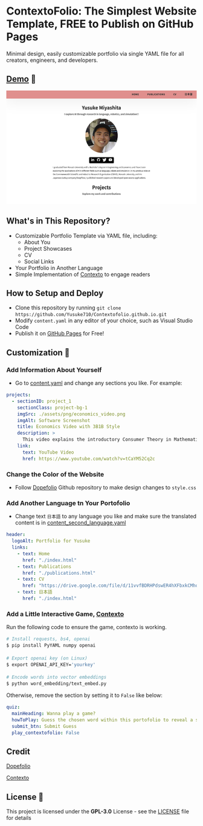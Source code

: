 # ContextoFolio: The Simplest Website Template, FREE to Publish on GitHub Pages

Minimal design, easily customizable portfolio via single YAML file for all creators, engineers, and developers.

## [Demo](https://yusuke710.github.io/Contextofolio.github.io/) 🔗
<a href="https://yusuke710.github.io/Contextofolio.github.io/" target="_blank">
  <img src="assets/png/MinimalFolio.png" alt="image" height="300">
</a>

## What's in This Repository?
- Customizable Portfolio Template via YAML file, including:
  - About You
  - Project Showcases
  - CV
  - Social Links
- Your Portfolio in Another Language
- Simple Implementation of [Contexto](https://contexto.me/) to engage readers

## How to Setup and Deploy
- Clone this repository by running `git clone https://github.com/Yusuke710/Contextofolio.github.io.git`
- Modify `content.yaml` in any editor of your choice, such as Visual Studio Code
- Publish it on [GitHub Pages](https://docs.github.com/en/pages/getting-started-with-github-pages/creating-a-github-pages-site) for Free!

## Customization 🔧

### Add Information About Yourself
- Go to [content.yaml](content.yaml) and change any sections you like. For example:

```yaml
projects:
  - sectionID: project_1
    sectionClass: project-bg-1
    imgSrc: ./assets/png/economics_video.png
    imgAlt: Software Screenshot
    title: Economics Video with 3B1B Style
    description: >
      This video explains the introductory Consumer Theory in Mathematical Economics, specifically the "Existence of a Utility Function Representing Preference Relation."
    link: 
      text: YouTube Video
      href: https://www.youtube.com/watch?v=tCaYM52Cq2c

```

### Change the Color of the Website
- Follow [Dopefolio](https://github.com/rammcodes/Dopefolio) Github repository to make design changes to `style.css`

### Add Another Language tn Your Portofolio
- Change text `日本語` to any language you like and make sure the translated content is in [content_second_language.yaml](content_second_language.yaml)
```yaml
header:
  logoAlt: Portfolio for Yusuke
  links:
    - text: Home
      href: "./index.html"
    - text: Publications
      href: "./publications.html"
    - text: CV
      href: "https://drive.google.com/file/d/11vvfBDRHPdswER4hXFbxkCMhqUoMKDzq/view?usp=sharing"
    - text: 日本語
      href: "./index.html"
```

### Add a Little Interactive Game, [Contexto](https://contexto.me/)
Run the following code to ensure the game, contexto is working. 
```bash
# Install requests, bs4, openai
$ pip install PyYAML numpy openai

# Export openai key (on Linux)
$ export OPENAI_API_KEY='yourkey'

# Encode words into vector embeddings
$ python word_embedding/text_embed.py
```

Otherwise, remove the section by setting it to `False` like below:

```yaml
quiz:
  mainHeading: Wanna play a game?
  howToPlay: Guess the chosen word within this portofolio to reveal a secret!!
  submit_btn: Submit Guess
  play_contextofolio: False
```

## Credit
[Dopefolio](https://github.com/rammcodes/Dopefolio) <br>

[Contexto](https://contexto.me/) 

## License 📄

This project is licensed under the  **GPL-3.0** License - see the [LICENSE](LICENSE) file for details

